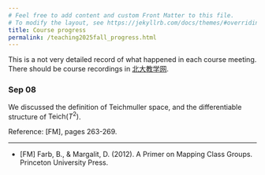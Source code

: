 ```yaml
---
# Feel free to add content and custom Front Matter to this file.
# To modify the layout, see https://jekyllrb.com/docs/themes/#overriding-theme-defaults
title: Course progress
permalink: /teaching2025fall_progress.html
---
```


<style>
  #main {
    font-size: 85%; /* Adjust this percentage as you like */
  }
</style>

This is a not very detailed record of what happened in each course meeting. There should be course recordings in [北大教学网](https://course.pku.edu.cn).

### Sep 08

We discussed the definition of Teichmuller space, and the differentiable structure of $\mathrm{Teich}(T^2)$. 

Reference: [FM], pages 263-269. 

---

- [FM] Farb, B., & Margalit, D. (2012). A Primer on Mapping Class Groups. Princeton University Press.